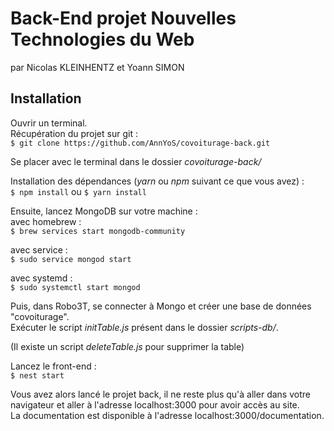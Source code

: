 # Back-End projet Nouvelles Technologies du Web

par Nicolas KLEINHENTZ et Yoann SIMON

## Installation

Ouvrir un terminal.  
Récupération du projet sur git :  
`$ git clone https://github.com/AnnYoS/covoiturage-back.git`

Se placer avec le terminal dans le dossier *covoiturage-back/*

Installation des dépendances (*yarn* ou *npm* suivant ce que vous avez) :  
`$ npm install` ou `$ yarn install`

Ensuite, lancez MongoDB sur votre machine :  
  avec homebrew :  
  `$ brew services start mongodb-community`

  avec service :  
  `$ sudo service mongod start`

  avec systemd :  
  `$ sudo systemctl start mongod`

Puis, dans Robo3T, se connecter à Mongo et créer une base de données "covoiturage".  
Exécuter le script *initTable.js* présent dans le dossier *scripts-db/*.

(Il existe un script *deleteTable.js* pour supprimer la table)

Lancez le front-end :  
`$ nest start`

Vous avez alors lancé le projet back, il ne reste plus qu'à aller dans votre navigateur et aller à l'adresse localhost:3000 pour avoir accès au site.  
La documentation est disponible à l'adresse localhost:3000/documentation.
